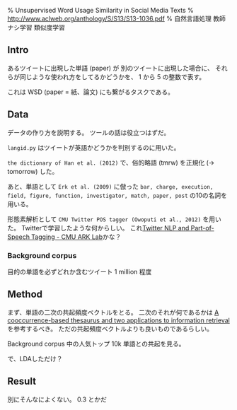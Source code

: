 % Unsupervised Word Usage Similarity in Social Media Texts
% http://www.aclweb.org/anthology/S/S13/S13-1036.pdf
% 自然言語処理 教師ナシ学習 類似度学習

## Intro

あるツイートに出現した単語 (paper) が
別のツイートに出現した場合に、
それらが同じような使われ方をしてるかどうかを、
1 から 5 の整数で表す。

これは WSD (paper = 紙、論文) にも繋がるタスクである。

## Data

データの作り方を説明する。
ツールの話は役立つはずだ。

`langid.py`
はツイートが英語かどうかを判別するのに用いた。

`the dictionary of Han et al. (2012)`
で、俗的略語 (tmrw) を正規化 (-> tomorrow) した。

あと、単語として
`Erk et al. (2009)` に倣った
`bar, charge, execution, field, figure, function, investigator, match, paper, post`
の10の名詞を用いる。

形態素解析として
`CMU Twitter POS tagger (Owoputi et al., 2012)`
を用いた。
Twitterで学習したような何からしい。
これ[Twitter NLP and Part-of-Speech Tagging - CMU ARK Lab](http://www.ark.cs.cmu.edu/TweetNLP/)かな？

### Background corpus

目的の単語を必ずどれか含むツイート 1 million 程度


## Method

まず、単語の二次の共起頻度ベクトルをとる。
二次のそれが何であるかは
[A cooccurrence-based thesaurus and two applications to information retrieval](http://www.sciencedirect.com/science/article/pii/S0306457396000684)
を参考するべき。
ただの共起頻度ベクトルよりも良いものであるらしい。

Background corpus 中の人気トップ 10k 単語との共起を見る。

で、LDAしただけ？

## Result

別にそんなによくない。
$0.3$
とかだ
